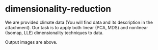 # dimensionality-reduction
We are provided climate data (You will find data and its description in the attachment). Our task is to apply both linear (PCA, MDS) and nonlinear (Isomap, LLE) dimensionality techniques to data.

Output images are above.
